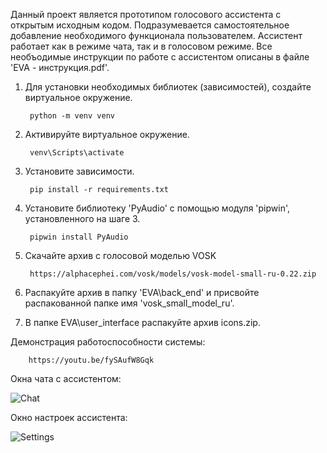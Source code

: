Данный проект является прототипом голосового ассистента с открытым исходным кодом. Подразумевается самостоятельное добавление необходимого функционала пользователем. Ассистент работает как в режиме чата, так и в голосовом режиме.
Все необъодимые инструкции по работе с ассистентом описаны в файле 'EVA - инструкция.pdf'. 


1) Для установки необходимых библиотек (зависимостей), создайте виртуальное окружение.
        
        python -m venv venv
2) Активируйте виртуальное окружение.
    
        venv\Scripts\activate
3) Установите зависимости.
        
        pip install -r requirements.txt
4) Установите библиотеку 'PyAudio' с помощью модуля 'pipwin', установленного на шаге 3.
        
        pipwin install PyAudio
5) Скачайте архив с голосовой моделью VOSK
        
        https://alphacephei.com/vosk/models/vosk-model-small-ru-0.22.zip
6) Распакуйте архив в папку 'EVA\back_end' и присвойте распакованной папке имя 'vosk_small_model_ru'.
7) В папке EVA\user_interface распакуйте архив icons.zip.



Демонстрация работоспособности системы: 

        https://youtu.be/fySAufW8Gqk



Окна чата с ассистентом:

![Chat](https://user-images.githubusercontent.com/78261302/176164380-f3a2d487-c74c-4ef4-bfc3-d7015e50c522.png)

Окно настроек ассистента:

![Settings](https://user-images.githubusercontent.com/78261302/176164386-ec65c9df-4b6f-4dd6-befc-89456d153715.png)
